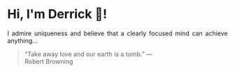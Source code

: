 # Hi, I'm Derrick 👋!
<p align="justify">I admire uniqueness and believe that a clearly focused mind can achieve anything...</p> 
<!-- #quote-start -->
<blockquote>&ldquo;Take away love and our earth is a tomb.&rdquo; &mdash; <footer>Robert Browning</footer></blockquote>
<!-- #quote-end -->
